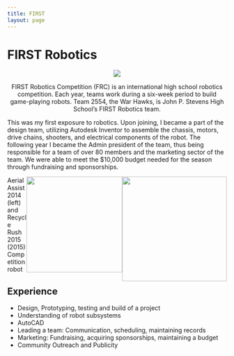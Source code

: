 ```yaml
---
title: FIRST
layout: page
---
```

# FIRST Robotics

<center>
        <img class="image" src="https://github.com/susan-z/susan-z.github.io/blob/master/img/robotheader.jpg?raw=true">
        <p>FIRST Robotics Competition (FRC) is an international high school robotics competition. Each year, teams work during a six-week period to build game-playing robots. Team 2554, the War Hawks, is John P. Stevens High School’s FIRST Robotics team. </p>
</center>
<p>
This was my first exposure to robotics. Upon joining, I became a part of the design team, utilizing Autodesk Inventor to assemble the chassis, motors, drive chains, shooters, and electrical components of the robot. The following year I became the Admin president of the team, thus being responsible for a team of over 80 members and the marketing sector of the team. We were able to meet the $10,000 budget needed for the season through fundraising and sponsorships.
</p>
<img style="float: right;" src="https://github.com/susan-z/susan-z.github.io/blob/master/img/warhawkspic1%20Cropped.jpg?raw=true" width="240"/> <img style="float: right;"src="https://github.com/susan-z/susan-z.github.io/blob/master/img/recyclerush.JPG?raw=true" width="220"/><figcaption    class="caption">Aerial Assist 2014 (left) and Recycle Rush 2015 (2015) Competition robot </figcaption>  

<h2>Experience</h2>
        <ul>
        <li>Design, Prototyping, testing and build of a project</li>
        <li>Understanding of robot subsystems</li>
        <li>AutoCAD</li>
        <li>Leading a team: Communication, scheduling, maintaining records</li>
        <li>Marketing: Fundraising, acquiring sponsorships, maintaining a budget</li>
        <li>Community Outreach and Publicity</li>
        </ul>
